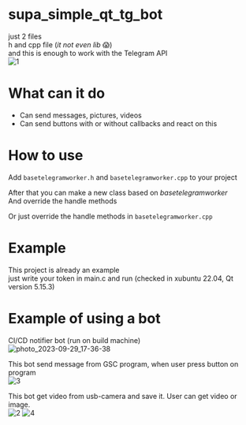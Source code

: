 # supa_simple_qt_tg_bot
just 2 files  
h and cpp file  (*it not even lib* 😱)  
and this is enough to work with the Telegram API  
![1](https://github.com/poe6umba/supa_simple_qt_tg_bot/assets/24863642/80161d27-988d-4311-bb36-b05cd6a84e1a)  

# What can it do
* Сan send messages, pictures, videos
* Сan send buttons with or without callbacks and react on this


# How to use
Add ```basetelegramworker.h``` and ```basetelegramworker.сpp``` to your project

After that you can make a new class based on *basetelegramworker*  
And override the handle methods

Or just override the handle methods in ```basetelegramworker.cpp```

# Example
This project is already an example  
just write your token in main.c and run
(checked in xubuntu 22.04, Qt version 5.15.3)

# Example of using a bot
CI/CD notifier bot (run on build machine)  
![photo_2023-09-29_17-36-38](https://github.com/poe6umba/supa_simple_qt_tg_bot/assets/24863642/eb608130-a7d6-4141-82ca-423aa9122943)  

This bot send message from GSC program, when user press button on program  
![3](https://github.com/poe6umba/supa_simple_qt_tg_bot/assets/24863642/ccd53cab-d43e-409d-a879-8b62869ef024)  

This bot get video from usb-camera and save it. User can get video or image.  
![2](https://github.com/poe6umba/supa_simple_qt_tg_bot/assets/24863642/7155ed7c-e9ba-495d-87a0-70c30b55873d)
![4](https://github.com/poe6umba/supa_simple_qt_tg_bot/assets/24863642/04371630-c878-46e5-b57e-660e5697de09)
